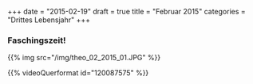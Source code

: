 +++
date = "2015-02-19"
draft = true
title = "Februar 2015"
categories = "Drittes Lebensjahr"
+++
### Faschingszeit!
{{% img src="/img/theo_02_2015_01.JPG" %}}

{{% videoQuerformat id="120087575" %}}